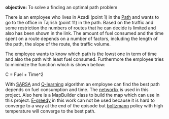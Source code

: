 **objective:** To solve a finding an optimal path problem

There is an employee who lives in Azadi (point 1) in the [Path]((https://www.google.com/maps/d/viewer?mid=1sYBzYAzJ99W9Le8IObYut6tvwy8QlJUJ&ll=35.755360553840816%2C51.393035300000065&z=12)) and wants to go to the office in Tajrish (point 11) in the path. Based on the traffic and some restriction the numbers of routes that he can decide is limited and also has been shown in the link. The amount of fuel consumed and the time spent on a route depends on a number of factors, including the length of the path, the slope of the route, the traffic volume.

The employee wants to know which path is the lowst one in term of time and also the path with least fuel consumed. Furthermore the employee tries to minimize the function which is shown bellow:

C = Fuel + Time^2


With [SARSA](https://en.wikipedia.org/wiki/State–action–reward–state–action) and [Q-learning](https://en.wikipedia.org/wiki/Q-learning) algorithm an employee can find the best path depends on fuel consumption and time.
The [networkx](https://networkx.github.io) is used in this project.
Also here is a MapBuilder class to build the map which can use in this project.
[E-greedy](https://junedmunshi.wordpress.com/2012/03/30/how-to-implement-epsilon-greedy-strategy-policy/) in this work can not be used because it is hard to converge to a way at the end of the episode but [boltzmann](https://en.wikipedia.org/wiki/Boltzmann_distribution) policy with high temperature will converge to the best path.
